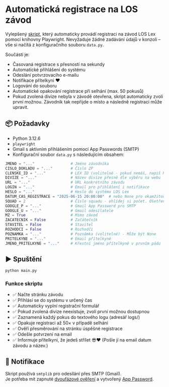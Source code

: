 # Automatická registrace na LOS závod

Vylepšený [skript](https://github.com/joudar11/registrator_zavodu), který automaticky provádí registraci na závod LOS Lex pomocí knihovny Playwright. Nevyžaduje žádné zadávání údajů v konzoli – vše si načítá z konfiguračního souboru `data.py`.

Součástí je:
- Časovaná registrace s přesností na sekundy
- Automatické přihlášení do systému
- Odeslání potvrzovacího e-mailu
- Notifikace přítelkyni ❤️
- Logování do souboru
- Automatické opakování registrace při selhání (max. 50 pokusů)
- Pokud zvolená divize nebyla v závodě otevřena, skript automaticky zvolí první možnou. Závodník tak nepřijde o místo a následně registraci může upravit.

## 📦 Požadavky

- Python 3.12.6
- `playwright`
- Gmail s aktivním přihlášením pomocí App Passwords (SMTP)
- Konfigurační soubor `data.py` s následujícím obsahem:

```python
JMENO = "..."                # Jméno závodníka
CISLO_DOKLADU = "..."        # Číslo ZP
CLENSKE_ID = "..."           # LEX ID (volitelné - pokud nemáš, napiš None)
DIVIZE = "..."               # Název divize přesně dle výběru na webu
URL = "..."                  # URL konkrétního závodu
LOGIN = "..."                # Email pro přihlášení i notifikace
HESLO = "..."                # Heslo do systému LOS Lex
DATUM_CAS_REGISTRACE = "2025-06-15 20:00:00"  # nebo None pro okamžitou registraci. Formát musí být RRRR-MM-DD HH:MM:SS
SQUAD = 2                    # Číslo squadu - ohlídej si počet. Ošetření neexistujícího squadu bude vyřešeno v budoucnosti
GOOGLE_P = "..."             # Gmail App Password pro SMTP
GOOGLE_U = "..."             # Gmail odesílatele
MZ = True                    # Mimo závod
ZACATECNIK = False           # Začátečník
STAVITEL = False             # Stavitel
ROZHODCI = False             # Rozhodčí
POZNAMKA = "..."             # Poznámka (volitelné) - Může být None
PRITELKYNE = "..."           # Email přítelkyně
JMENO_PRITELKYNE = "..."     # Křestní jméno přítelkyně v prvním pádu
```

## ▶️ Spuštění

```bash
python main.py
```

### Funkce skriptu

- ✅ Načte stránku závodu
- ✅ Přihlásí se do systému v určený čas
- ✅ Automaticky vyplní registrační formulář
- ✅ Pokud zvolená divize neexistuje, zvolí první možnou dostupnou
- ✅ Zaznamená každý pokus do textového logu (adresář logs/)
- ✅ Opakuje registraci až 50× v případě selhání
- ✅ Ověří přesměrování na stránku úspěšné registrace
- ✅ Odešle potvrzení na email
- ✅ Informuje přítelkyni, že jedeš střílet 😎❤️ (Pošle jí na email datum závodu a název.)

## 📧 Notifikace

Skript používá `smtplib` pro odesílání přes SMTP (Gmail).  
Je potřeba mít zapnuté [dvoufázové ověření](https://myaccount.google.com/security) a vytvořený [App Password](https://support.google.com/accounts/answer/185833).
